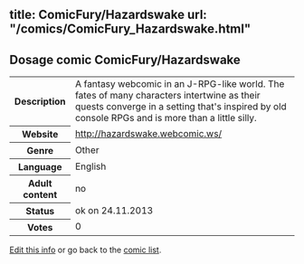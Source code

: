 title: ComicFury/Hazardswake
url: "/comics/ComicFury_Hazardswake.html"
---
Dosage comic ComicFury/Hazardswake
-----------------------------------------

<p id="msg"></p>
<script type="text/javascript">
if (window.location.search === '?edit_info_mail=sent_ok') {
  var elem = document.getElementById("msg");
  elem.innerHTML = 'Edited information sucessfully sent for review, which is usually done daily. Thanks!';
  elem.className = 'ok';
}
</script>
<table class="comicinfo">
<tr>
<th>Description</th><td>A fantasy webcomic in an J-RPG-like world. The fates of many characters intertwine as their quests converge in a setting that's inspired by old console RPGs and is more than a little silly.</td>
</tr>
<tr>
<th>Website</th><td><a href="http://hazardswake.webcomic.ws/">http://hazardswake.webcomic.ws/</a></td>
</tr>
<tr>
<th>Genre</th><td>Other</td>
</tr>
<tr>
<th>Language</th><td>English</td>
</tr>
<tr>
<th>Adult content</th><td>no</td>
</tr>
<tr>
<th>Status</th><td>ok on 24.11.2013</td>
</tr>
<tr>
<th>Votes</th><td>0</td>
</tr>
</table>

[Edit this info](ComicFury_Hazardswake_edit.html) or go back to the [comic list](../comic-index.html).
